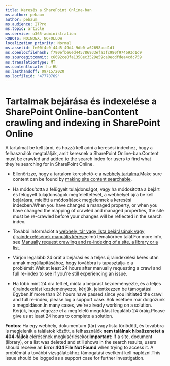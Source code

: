```yaml
---
title: Keresés a SharePoint Online-ban
ms.author: pebaum
author: pebaum
ms.audience: ITPro
ms.topic: article
ms.service: o365-administration
ROBOTS: NOINDEX, NOFOLLOW
localization_priority: Normal
ms.assetid: fe00f4c0-44d5-49d4-9db0-a62698bcd1d1
ms.openlocfilehash: f790efbe6ed445786933efa3fc980f974693d1d9
ms.sourcegitcommit: c6692ce0fa1358ec3529e59ca0ecdfdea4cdc759
ms.translationtype: MT
ms.contentlocale: hu-HU
ms.lasthandoff: 09/15/2020
ms.locfileid: "47770769"
---
```

# <a name="content-crawling-and-indexing-in-sharepoint-online"></a><span data-ttu-id="b9367-102">Tartalmak bejárása és indexelése a SharePoint Online-ban</span><span class="sxs-lookup"><span data-stu-id="b9367-102">Content crawling and indexing in SharePoint Online</span></span>

<span data-ttu-id="b9367-103">A tartalmat be kell járni, és hozzá kell adni a keresési indexhez, hogy a felhasználók megtalálják, amit keresnek a SharePoint Online-ban.</span><span class="sxs-lookup"><span data-stu-id="b9367-103">Content must be crawled and added to the search index for users to find what they're searching for in SharePoint Online.</span></span>

- <span data-ttu-id="b9367-104">Ellenőrizze, hogy a tartalom kereshető-e a [webhely tartalma](https://docs.microsoft.com/sharepoint/make-site-content-searchable).</span><span class="sxs-lookup"><span data-stu-id="b9367-104">Make sure content can be found by [making site content searchable](https://docs.microsoft.com/sharepoint/make-site-content-searchable).</span></span>

- <span data-ttu-id="b9367-105">Ha módosította a felügyelt tulajdonságot, vagy ha módosította a bejárt és felügyelt tulajdonságok megfeleltetését, a webhelyet újra be kell bejárásra, mielőtt a módosítások megjelennek a keresési indexben.</span><span class="sxs-lookup"><span data-stu-id="b9367-105">When you have changed a managed property, or when you have changed the mapping of crawled and managed properties, the site must be re-crawled before your changes will be reflected in the search index.</span></span>

- <span data-ttu-id="b9367-106">További információt a [webhely, tár vagy lista bejárásának vagy újraindexelésének manuális kérése](https://docs.microsoft.com/sharepoint/crawl-site-content)című témakörben talál.</span><span class="sxs-lookup"><span data-stu-id="b9367-106">For more info, see [Manually request crawling and re-indexing of a site, a library or a list](https://docs.microsoft.com/sharepoint/crawl-site-content).</span></span>

- <span data-ttu-id="b9367-107">Várjon legalább 24 órát a bejárási és a teljes újraindexelési kérés után annak megállapításához, hogy továbbra is tapasztalja-e a problémát.</span><span class="sxs-lookup"><span data-stu-id="b9367-107">Wait at least 24 hours after manually requesting a crawl and full re-index to see if you're still experiencing an issue.</span></span>

- <span data-ttu-id="b9367-108">Ha több mint 24 óra telt el, mióta a bejárást kezdeményezte, és a teljes újraindexelést kezdeményezte, kérjük, jelentkezzen be támogatási ügyben.</span><span class="sxs-lookup"><span data-stu-id="b9367-108">If more than 24 hours have passed since you initiated the crawl and full re-index, please log a support case.</span></span> <span data-ttu-id="b9367-109">Sok esetben már dolgozunk a megoldáson.</span><span class="sxs-lookup"><span data-stu-id="b9367-109">In many cases, we're already working on a solution.</span></span> <span data-ttu-id="b9367-110">Kérjük, hogy végezze el a megfelelő megoldást legalább 24 óráig.</span><span class="sxs-lookup"><span data-stu-id="b9367-110">Please give us at least 24 hours to complete a solution.</span></span>

<span data-ttu-id="b9367-111">**Fontos**: Ha egy webhely, dokumentum (tár) vagy lista törlődött, és továbbra is megjelenik a találatok között, a felhasználók **nem találnak hibaüzenetet a 404-fájlok** elérésének megkísérlésekor.</span><span class="sxs-lookup"><span data-stu-id="b9367-111">**Important**: If a site, document (library), or a list was deleted and still shows in the search results, users should receive an **Error 404 File Not Found** when trying to access it.</span></span> <span data-ttu-id="b9367-112">A problémát a további vizsgálatokhoz támogatási esetként kell naplózni.</span><span class="sxs-lookup"><span data-stu-id="b9367-112">This issue should be logged as a support case for further investigation.</span></span>




